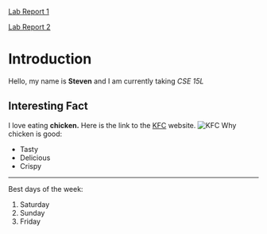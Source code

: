 [Lab Report 1](https://stevenngo3.github.io/cse15l-lab-reports/lab-report-1-week-2.html)

[Lab Report 2](https://stevenngo3.github.io/cse15l-lab-reports/lab-report-2-week-4.html)
# Introduction
Hello, my name is **Steven** and I am currently taking *CSE 15L*
## Interesting Fact 
I love eating **chicken.**
Here is the link to the [KFC](http://kfc.com) website.
![KFC](https://upload.wikimedia.org/wikipedia/en/thumb/b/bf/KFC_logo.svg/1200px-KFC_logo.svg.png)
Why chicken is good:
* Tasty
* Delicious
* Crispy

---	
Best days of the week:
1. Saturday
2. Sunday
3. Friday
